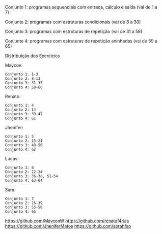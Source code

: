 Conjunto 1: programas sequenciais com entrada, cálculo e saída (vai de 1 a 7)

Conjunto 2: programas com estruturas condicionais (vai de 8 a 30)

Conjunto 3: programas com estruturas de repetição (vai de 31 a 58)

Conjunto 4: programas com estruturas de repetição aninhadas (vai de 59 a 65)

Distribuição dos Exercícios



Maycon: 

    Conjunto 1: 1-3
    Conjunto 2: 8-13
    Conjunto 3: 31-35 
    Conjunto 4: 59-60


Renato:

    Conjunto 1: 4
    Conjunto 2: 14
    Conjunto 3: 39-47
    Conjunto 4: 61


Jhenifer:

    Conjunto 1: 5
    Conjunto 2: 15-21 
    Conjunto 3: 48-50 
    Conjunto 4: 62


Lucas:

    Conjunto 1: 6 
    Conjunto 2: 22-24
    Conjunto 3: 36-38, 51-54 
    Conjunto 4: 63-64


Sara:

    Conjunto 1: 7
    Conjunto 2: 25-39
    Conjunto 3: 55-58 
    Conjunto 4: 65

https://github.com/MayconW
https://github.com/renatof4rias
https://github.com/JheniferMatos
https://github.com/sarahfso

